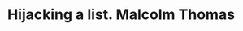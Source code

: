 ---
area: Communication Skills, calgary-cambridge-model
category: 18 - Calgary Cambridge Workshop
title: Hijacking a list. Malcolm Thomas
description: Hijacking a list. Malcolm Thomas
audio: /assets/audio/18 - Calgary Cambridge Workshop - 18 Hijacking a list. Malcolm Thomas - MQ.mp3
article: 
www: 
keywords: Calgary, Cambridge, Model, hijack, list
youtube: 
soundcloud: 
---